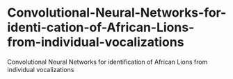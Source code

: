 # Convolutional-Neural-Networks-for-identi-cation-of-African-Lions-from-individual-vocalizations
Convolutional Neural Networks for identiﬁcation of African Lions from individual vocalizations
